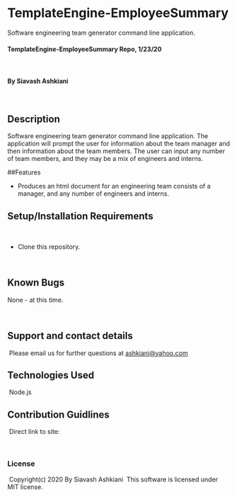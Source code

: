 # TemplateEngine-EmployeeSummary
Software engineering team generator command line application. 

#### TemplateEngine-EmployeeSummary Repo, 1/23/20
​
#### By Siavash Ashkiani
​
## Description
Software engineering team generator command line application. The application will prompt the user for information about the team manager and then information about the team members. The user can input any number of team members, and they may be a mix of engineers and interns.

##Features
​
* Produces an html document for an engineering team consists of a manager, and any number of engineers and interns.
​
​
## Setup/Installation Requirements
​
* Clone this repository.

​
​
## Known Bugs

None - at this time​.

​
## Support and contact details
​
Please email us for further questions at ashkiani@yahoo.com
​
## Technologies Used
​
Node.js
​
## Contribution Guidlines 
​
Direct link to site: 

​
### License
​
Copyright(c) 2020 By Siavash Ashkiani
​
This software is licensed under MIT license.